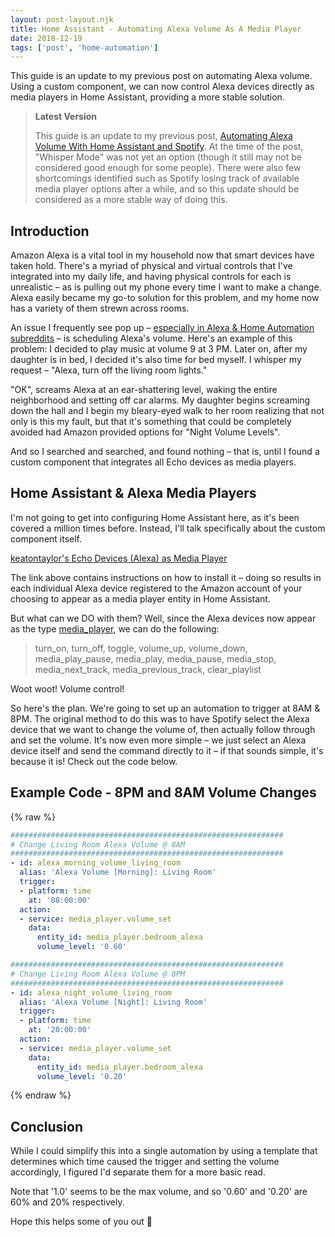 ```yaml
---
layout: post-layout.njk
title: Home Assistant - Automating Alexa Volume As A Media Player
date: 2018-12-19
tags: ['post', 'home-automation']
---
```

<!-- Excerpt Start -->
This guide is an update to my previous post on automating Alexa volume. Using a custom component, we can now control Alexa devices directly as media players in Home Assistant, providing a more stable solution.
<!-- Excerpt End -->

> **Latest Version**
>
> This guide is an update to my previous post, [Automating Alexa Volume With Home Assistant and Spotify](/automating-alexa-volume-with-home-assistant-and-spotify/). At the time of the post, "Whisper Mode" was not yet an option (though it still may not be considered good enough for some people). There were also few shortcomings identified such as Spotify losing track of available media player options after a while, and so this update should be considered as a more stable way of doing this.

## Introduction

Amazon Alexa is a vital tool in my household now that smart devices have taken hold. There's a myriad of physical and virtual controls that I've integrated into my daily life, and having physical controls for each is unrealistic – as is pulling out my phone every time I want to make a change. Alexa easily became my go-to solution for this problem, and my home now has a variety of them strewn across rooms.

An issue I frequently see pop up – [especially in Alexa & Home Automation subreddits](https://www.google.com/search?q=site%3Areddit.com+schedule+alexa+volume) – is scheduling Alexa's volume. Here's an example of this problem: I decided to play music at volume 9 at 3 PM. Later on, after my daughter is in bed, I decided it's also time for bed myself. I whisper my request – "Alexa, turn off the living room lights."

"OK", screams Alexa at an ear-shattering level, waking the entire neighborhood and setting off car alarms. My daughter begins screaming down the hall and I begin my bleary-eyed walk to her room realizing that not only is this my fault, but that it's something that could be completely avoided had Amazon provided options for "Night Volume Levels".

And so I searched and searched, and found nothing – that is, until I found a custom component that integrates all Echo devices as media players.

## Home Assistant & Alexa Media Players

I'm not going to get into configuring Home Assistant here, as it's been covered a million times before. Instead, I'll talk specifically about the custom component itself.

[keatontaylor's Echo Devices (Alexa) as Media Player](https://community.home-assistant.io/t/echo-devices-alexa-as-media-player-testers-needed)

The link above contains instructions on how to install it – doing so results in each individual Alexa device registered to the Amazon account of your choosing to appear as a media player entity in Home Assistant.

But what can we DO with them? Well, since the Alexa devices now appear as the type [media_player](https://home-assistant.io/components/media_player/), we can do the following:

> turn_on, turn_off, toggle, volume_up, volume_down, media_play_pause, media_play, media_pause, media_stop, media_next_track, media_previous_track, clear_playlist

Woot woot! Volume control!

So here's the plan. We're going to set up an automation to trigger at 8AM & 8PM. The original method to do this was to have Spotify select the Alexa device that we want to change the volume of, then actually follow through and set the volume. It's now even more simple – we just select an Alexa device itself and send the command directly to it – if that sounds simple, it's because it is! Check out the code below.

## Example Code - 8PM and 8AM Volume Changes
{% raw %}
```yaml
#############################################################
# Change Living Room Alexa Volume @ 8AM
#############################################################
- id: alexa_morning_volume_living_room
  alias: 'Alexa Volume [Morning]: Living Room'
  trigger:
  - platform: time
    at: '08:00:00'
  action:
  - service: media_player.volume_set
    data:
      entity_id: media_player.bedroom_alexa
      volume_level: '0.60'

#############################################################
# Change Living Room Alexa Volume @ 8PM
#############################################################
- id: alexa_night_volume_living_room
  alias: 'Alexa Volume [Night]: Living Room'
  trigger:
  - platform: time
    at: '20:00:00'
  action:
  - service: media_player.volume_set
    data:
      entity_id: media_player.bedroom_alexa
      volume_level: '0.20'
```
{% endraw %}
## Conclusion

While I could simplify this into a single automation by using a template that determines which time caused the trigger and setting the volume accordingly, I figured I'd separate them for a more basic read.

Note that '1.0' seems to be the max volume, and so '0.60' and '0.20' are 60% and 20% respectively.

Hope this helps some of you out 🙂